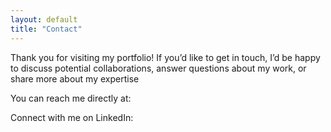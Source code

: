 ```yaml
---
layout: default
title: "Contact"
---
```

Thank you for visiting my portfolio! If you’d like to get in touch, I’d be happy to discuss potential collaborations, answer questions about my work, or share more about my expertise

You can reach me directly at:

Connect with me on LinkedIn: 
